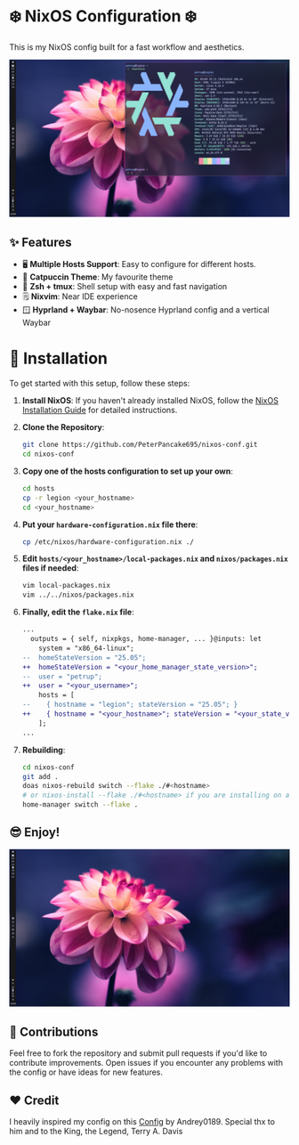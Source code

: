 # ❄️ NixOS Configuration ❄️

This is my NixOS config built for a fast workflow and aesthetics.

![screenshot](./Screenshots/screenshot1.png)

## ✨ Features
- 🖥️ **Multiple Hosts Support**: Easy to configure for different hosts.
- 🎨 **Catpuccin Theme**: My favourite theme
- 🐚 **Zsh + tmux**: Shell setup with easy and fast navigation
- 🗒️ **Nixvim**: Near IDE experience
- 🪟 **Hyprland + Waybar**: No-nosence Hyprland config and a vertical Waybar

# 🚀 Installation

To get started with this setup, follow these steps:

1. **Install NixOS**: If you haven't already installed NixOS, follow the [NixOS Installation Guide](https://nixos.org/manual/nixos/stable/#sec-installation) for detailed instructions.
2. **Clone the Repository**:

	```bash
    git clone https://github.com/PeterPancake695/nixos-conf.git
    cd nixos-conf
    ```

3. **Copy one of the hosts configuration to set up your own**:

    ```bash
    cd hosts
    cp -r legion <your_hostname>
    cd <your_hostname>
    ```

4. **Put your `hardware-configuration.nix` file there**:

    ```bash
    cp /etc/nixos/hardware-configuration.nix ./
    ```

5. **Edit `hosts/<your_hostname>/local-packages.nix` and `nixos/packages.nix` files if needed**:

    ```bash
    vim local-packages.nix
    vim ../../nixos/packages.nix
    ```

6. **Finally, edit the `flake.nix` file**:

    ```diff
    ...
      outputs = { self, nixpkgs, home-manager, ... }@inputs: let
        system = "x86_64-linux";
    --  homeStateVersion = "25.05";
    ++  homeStateVersion = "<your_home_manager_state_version>";
    --  user = "petrup";
    ++  user = "<your_username>";
        hosts = [
    --    { hostname = "legion"; stateVersion = "25.05"; }
    ++    { hostname = "<your_hostname>"; stateVersion = "<your_state_version>"; }
        ];
    ...
    ```

7. **Rebuilding**:

    ```bash
    cd nixos-conf
    git add .
    doas nixos-rebuild switch --flake ./#<hostname>
    # or nixos-install --flake ./#<hostname> if you are installing on a fresh system
    home-manager switch --flake .
    ```

## 😎 Enjoy!

![screenshot](./Screenshots/screenshot2.png)

## 🤝 Contributions

Feel free to fork the repository and submit pull requests if you'd like to contribute improvements. Open issues if you encounter any problems with the config or have ideas for new features.

## ❤️ Credit

I heavily inspired my config on this [Config](https://github.com/Andrey0189/nixos-config-reborn.git) by Andrey0189. Special thx to him and to the King, the Legend, Terry A. Davis
